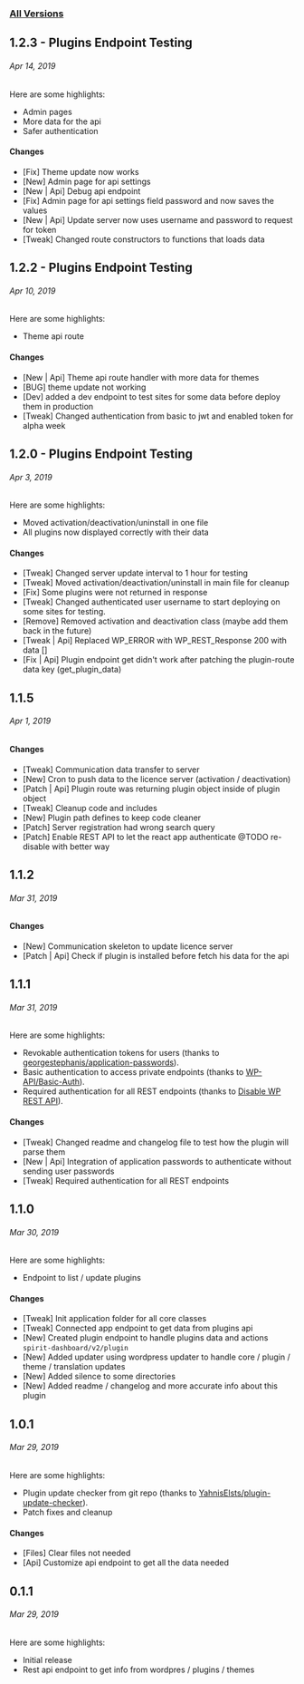 ### [All Versions](https://github.com/vpsnak/spirit-dashboard-plugin/releases)

## 1.2.3 - Plugins Endpoint Testing
###### *Apr 14, 2019*

Here are some highlights:
- Admin pages
- More data for the api
- Safer authentication

#### Changes
- [Fix] Theme update now works
- [New] Admin page for api settings
- [New | Api] Debug api endpoint
- [Fix] Admin page for api settings field password and now saves the values
- [New | Api] Update server now uses username and password to request for token
- [Tweak] Changed route constructors to functions that loads data

## 1.2.2 - Plugins Endpoint Testing
###### *Apr 10, 2019*

Here are some highlights:
- Theme api route

#### Changes
- [New | Api] Theme api route handler with more data for themes
- [BUG] theme update not working
- [Dev] added a dev endpoint to test sites for some data before deploy them in production
- [Tweak] Changed authentication from basic to jwt and enabled token for alpha week

## 1.2.0 - Plugins Endpoint Testing
###### *Apr 3, 2019*

Here are some highlights:
- Moved activation/deactivation/uninstall in one file
- All plugins now displayed correctly with their data


#### Changes
- [Tweak] Changed server update interval to 1 hour for testing
- [Tweak] Moved activation/deactivation/uninstall in main file for cleanup
- [Fix] Some plugins were not returned in response
- [Tweak] Changed authenticated user username to start deploying on some sites for testing.
- [Remove] Removed activation and deactivation class (maybe add them back in the future)
- [Tweak | Api] Replaced WP_ERROR with WP_REST_Response 200 with data []
- [Fix | Api] Plugin endpoint get didn't work after patching the plugin-route data key (get_plugin_data)

## 1.1.5
###### *Apr 1, 2019*

#### Changes
- [Tweak] Communication data transfer to server
- [New] Cron to push data to the licence server (activation / deactivation)
- [Patch | Api] Plugin route was returning plugin object inside of plugin object
- [Tweak] Cleanup code and includes
- [New] Plugin path defines to keep code cleaner
- [Patch] Server registration had wrong search query
- [Patch] Enable REST API to let the react app authenticate @TODO re-disable with better way

## 1.1.2
###### *Mar 31, 2019*

#### Changes
- [New] Communication skeleton to update licence server
- [Patch | Api] Check if plugin is installed before fetch his data for the api

## 1.1.1
###### *Mar 31, 2019*

Here are some highlights:
- Revokable authentication tokens for users (thanks to [georgestephanis/application-passwords](https://github.com/georgestephanis/application-passwords)).
- Basic authentication to access private endpoints (thanks to [WP-API/Basic-Auth](https://github.com/WP-API/Basic-Auth)).
- Required authentication for all REST endpoints (thanks to [Disable WP REST API](https://wordpress.org/plugins/disable-wp-rest-api/)).

#### Changes
- [Tweak] Changed readme and changelog file to test how the plugin will parse them
- [New | Api] Integration of application passwords to authenticate without sending user passwords
- [Tweak] Required authentication for all REST endpoints

## 1.1.0
###### *Mar 30, 2019*

Here are some highlights:
- Endpoint to list / update plugins

#### Changes
- [Tweak] Init application folder for all core classes
- [Tweak] Connected app endpoint to get data from plugins api
- [New] Created plugin endpoint to handle plugins data and actions `spirit-dashboard/v2/plugin`
- [New] Added updater using wordpress updater to handle core / plugin / theme / translation updates
- [New] Added silence to some directories
- [New] Added readme / changelog and more accurate info about this plugin

## 1.0.1
###### *Mar 29, 2019*

Here are some highlights:
- Plugin update checker from git repo (thanks to [YahnisElsts/plugin-update-checker](https://github.com/YahnisElsts/plugin-update-checker)).
- Patch fixes and cleanup

#### Changes

- [Files] Clear files not needed
- [Api] Customize api endpoint to get all the data needed

## 0.1.1
###### *Mar 29, 2019*

Here are some highlights:
- Initial release
- Rest api endpoint to get info from wordpres / plugins / themes